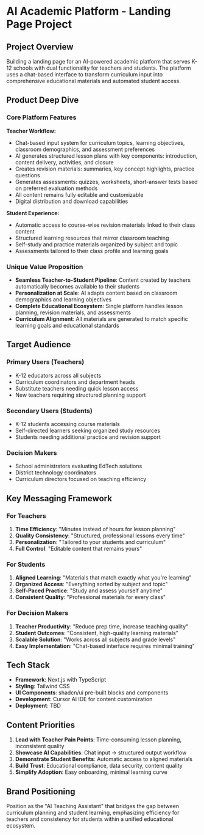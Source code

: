 # AI Academic Platform - Landing Page Project

## Project Overview
Building a landing page for an AI-powered academic platform that serves K-12 schools with dual functionality for teachers and students. The platform uses a chat-based interface to transform curriculum input into comprehensive educational materials and automated student access.

## Product Deep Dive

### Core Platform Features
**Teacher Workflow:**
- Chat-based input system for curriculum topics, learning objectives, classroom demographics, and assessment preferences
- AI generates structured lesson plans with key components: introduction, content delivery, activities, and closure
- Creates revision materials: summaries, key concept highlights, practice questions
- Generates assessments: quizzes, worksheets, short-answer tests based on preferred evaluation methods
- All content remains fully editable and customizable
- Digital distribution and download capabilities

**Student Experience:**
- Automatic access to course-wise revision materials linked to their class content
- Structured learning resources that mirror classroom teaching
- Self-study and practice materials organized by subject and topic
- Assessments tailored to their class profile and learning goals

### Unique Value Proposition
- **Seamless Teacher-to-Student Pipeline**: Content created by teachers automatically becomes available to their students
- **Personalization at Scale**: AI adapts content based on classroom demographics and learning objectives
- **Complete Educational Ecosystem**: Single platform handles lesson planning, revision materials, and assessments
- **Curriculum Alignment**: All materials are generated to match specific learning goals and educational standards

## Target Audience

### Primary Users (Teachers)
- K-12 educators across all subjects
- Curriculum coordinators and department heads
- Substitute teachers needing quick lesson access
- New teachers requiring structured planning support

### Secondary Users (Students)
- K-12 students accessing course materials
- Self-directed learners seeking organized study resources
- Students needing additional practice and revision support

### Decision Makers
- School administrators evaluating EdTech solutions
- District technology coordinators
- Curriculum directors focused on teaching efficiency

## Key Messaging Framework

### For Teachers
1. **Time Efficiency**: "Minutes instead of hours for lesson planning"
2. **Quality Consistency**: "Structured, professional lessons every time"
3. **Personalization**: "Tailored to your students and curriculum"
4. **Full Control**: "Editable content that remains yours"

### For Students  
1. **Aligned Learning**: "Materials that match exactly what you're learning"
2. **Organized Access**: "Everything sorted by subject and topic"
3. **Self-Paced Practice**: "Study and assess yourself anytime"
4. **Consistent Quality**: "Professional materials for every class"

### For Decision Makers
1. **Teacher Productivity**: "Reduce prep time, increase teaching quality"
2. **Student Outcomes**: "Consistent, high-quality learning materials"
3. **Scalable Solution**: "Works across all subjects and grade levels"
4. **Easy Implementation**: "Chat-based interface requires minimal training"

## Tech Stack
- **Framework**: Next.js with TypeScript
- **Styling**: Tailwind CSS
- **UI Components**: shadcn/ui pre-built blocks and components
- **Development**: Cursor AI IDE for content customization
- **Deployment**: TBD

## Content Priorities
1. **Lead with Teacher Pain Points**: Time-consuming lesson planning, inconsistent quality
2. **Showcase AI Capabilities**: Chat input → structured output workflow
3. **Demonstrate Student Benefits**: Automatic access to aligned materials
4. **Build Trust**: Educational compliance, data security, content quality
5. **Simplify Adoption**: Easy onboarding, minimal learning curve

## Brand Positioning
Position as the "AI Teaching Assistant" that bridges the gap between curriculum planning and student learning, emphasizing efficiency for teachers and consistency for students within a unified educational ecosystem.